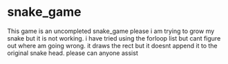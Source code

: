 # snake_game
 This game is an uncompleted snake_game
please i am trying to grow my snake but it is not working. i have tried using the forloop list but cant figure out where am going wrong. it draws the rect but it doesnt append it to the original snake head. please can anyone assist
